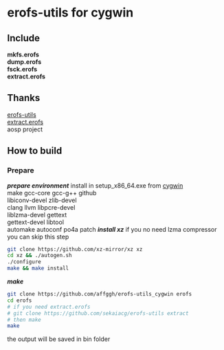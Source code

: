 # erofs-utils for cygwin
## Include
**mkfs.erofs**    
**dump.erofs**    
**fsck.erofs**    
**extract.erofs**

## Thanks
[erofs-utils](https://github.com/hsiangkao/erofs-utils)    
[extract.erofs](https://github.com/sekaiacg/erofs-utils)    
aosp project

## How to build
### Prepare
***prepare environment***
install in setup_x86_64.exe from [cygwin](cygwin.org)      
make gcc-core gcc-g++ github    
libiconv-devel zlib-devel    
clang llvm libpcre-devel    
liblzma-devel gettext    
gettext-devel libtool    
automake autoconf po4a patch
***install xz***
if you no need lzma compressor you can skip this step
```sh
git clone https://github.com/xz-mirror/xz xz
cd xz && ./autogen.sh
./configure
make && make install
```
***make***
```sh
git clone https://github.com/affggh/erofs-utils_cygwin erofs
cd erofs
# if you need extract.erofs
# git clone https://github.com/sekaiacg/erofs-utils extract
# then make
make
```
the output will be saved in bin folder
